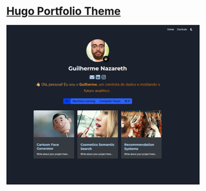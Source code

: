 # [Hugo Portfolio Theme](https://github.com/wowchemy/starter-hugo-portfolio-theme)

[![Screenshot](./preview.png)](https://nazarethdados.netlify.app/)

